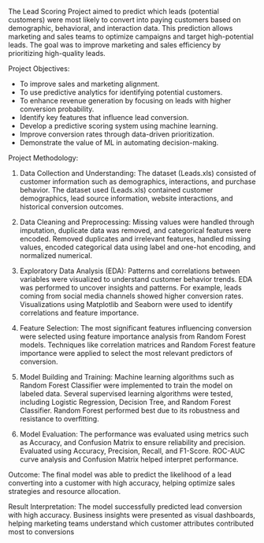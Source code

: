 The Lead Scoring Project aimed to predict which leads (potential customers) were most likely to convert into paying customers based on demographic, behavioral, and interaction data. This prediction allows marketing and sales teams to optimize campaigns and target high-potential leads. The goal was to improve marketing and sales efficiency by prioritizing high-quality leads.

Project Objectives:
- To improve sales and marketing alignment.
- To use predictive analytics for identifying potential customers.
- To enhance revenue generation by focusing on leads with higher conversion probability.
- Identify key features that influence lead conversion.
- Develop a predictive scoring system using machine learning.
- Improve conversion rates through data-driven prioritization.
- Demonstrate the value of ML in automating decision-making.

Project Methodology:
1. Data Collection and Understanding: 
The dataset (Leads.xls) consisted of customer information such as demographics, interactions, and purchase behavior. The dataset used (Leads.xls) contained customer demographics, lead source information, website interactions, and historical conversion outcomes.
2. Data Cleaning and Preprocessing:
 Missing values were handled through imputation, duplicate data was removed, and categorical features were encoded. Removed duplicates and irrelevant features, handled missing values, encoded categorical data using label and one-hot encoding, and normalized numerical.
3. Exploratory Data Analysis (EDA):
 Patterns and correlations between variables were visualized to understand customer behavior trends. EDA was performed to uncover insights and patterns. For example, leads coming from social media channels showed higher conversion rates. Visualizations using Matplotlib and Seaborn were used to identify correlations and feature importance.
4. Feature Selection: 
The most significant features influencing conversion were selected using feature importance analysis from Random Forest models. Techniques like correlation matrices and Random Forest feature importance were applied to select the most relevant predictors of conversion.
5. Model Building and Training: 
Machine learning algorithms such as Random Forest Classifier were implemented to train the model on labeled data. Several supervised learning algorithms were tested, including Logistic Regression, Decision Tree, and Random Forest Classifier. Random Forest performed best due to its robustness and resistance to overfitting.



6. Model Evaluation: 
The performance was evaluated using metrics such as Accuracy, and Confusion Matrix to ensure reliability and precision. Evaluated using Accuracy, Precision, Recall, and F1-Score. ROC-AUC curve analysis and Confusion Matrix helped interpret performance.

Outcome: 
The final model was able to predict the likelihood of a lead converting into a customer with high accuracy, helping optimize sales strategies and resource allocation.

Result Interpretation:
The model successfully predicted lead conversion with high accuracy. Business insights were presented as visual dashboards, helping marketing teams understand which customer attributes contributed most to conversions
